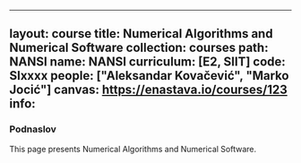 
---
layout: course
title: Numerical Algorithms and Numerical Software
collection: courses
path: NANSI
name: NANSI
curriculum: [E2, SIIT]
code: SIxxxx
people: ["Aleksandar Kovačević", "Marko Jocić"]
canvas: https://enastava.io/courses/123
info:
---


### Podnaslov

This page presents Numerical Algorithms and Numerical Software.
